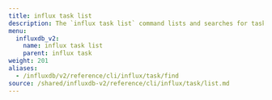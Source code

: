 ```yaml
---
title: influx task list
description: The `influx task list` command lists and searches for tasks in InfluxDB.
menu:
  influxdb_v2:
    name: influx task list
    parent: influx task
weight: 201
aliases:
  - /influxdb/v2/reference/cli/influx/task/find
source: /shared/influxdb-v2/reference/cli/influx/task/list.md
---
```


<!-- The content for this file is located at
// SOURCE content/shared/influxdb-v2/reference/cli/influx/task/list.md -->

